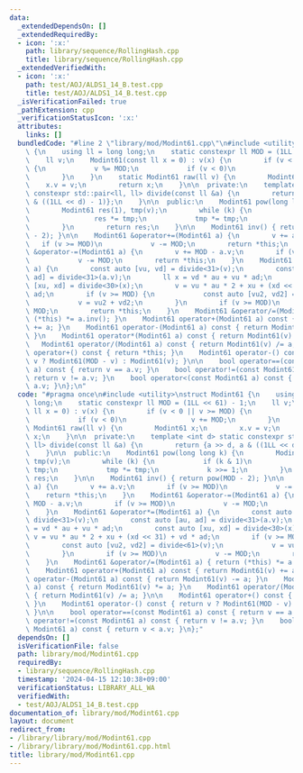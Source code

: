 ```yaml
---
data:
  _extendedDependsOn: []
  _extendedRequiredBy:
  - icon: ':x:'
    path: library/sequence/RollingHash.cpp
    title: library/sequence/RollingHash.cpp
  _extendedVerifiedWith:
  - icon: ':x:'
    path: test/AOJ/ALDS1_14_B.test.cpp
    title: test/AOJ/ALDS1_14_B.test.cpp
  _isVerificationFailed: true
  _pathExtension: cpp
  _verificationStatusIcon: ':x:'
  attributes:
    links: []
  bundledCode: "#line 2 \"library/mod/Modint61.cpp\"\n#include <utility>\nstruct Modint61\
    \ {\n    using ll = long long;\n    static constexpr ll MOD = (1LL << 61) - 1;\n\
    \    ll v;\n    Modint61(const ll x = 0) : v(x) {\n        if (v < 0 || v >= MOD)\
    \ {\n            v %= MOD;\n            if (v < 0)\n                v += MOD;\n\
    \        }\n    }\n    static Modint61 raw(ll v) {\n        Modint61 x;\n    \
    \    x.v = v;\n        return x;\n    }\n\n  private:\n    template <int d> static\
    \ constexpr std::pair<ll, ll> divide(const ll &a) {\n        return {a >> d, a\
    \ & ((1LL << d) - 1)};\n    }\n\n  public:\n    Modint61 pow(long long k) {\n\
    \        Modint61 res(1), tmp(v);\n        while (k) {\n            if (k & 1)\n\
    \                res *= tmp;\n            tmp *= tmp;\n            k >>= 1;\n\
    \        }\n        return res;\n    }\n\n    Modint61 inv() { return pow(MOD\
    \ - 2); }\n\n    Modint61 &operator+=(Modint61 a) {\n        v += a.v;\n     \
    \   if (v >= MOD)\n            v -= MOD;\n        return *this;\n    }\n    Modint61\
    \ &operator-=(Modint61 a) {\n        v += MOD - a.v;\n        if (v >= MOD)\n\
    \            v -= MOD;\n        return *this;\n    }\n    Modint61 &operator*=(Modint61\
    \ a) {\n        const auto [vu, vd] = divide<31>(v);\n        const auto [au,\
    \ ad] = divide<31>(a.v);\n        ll x = vd * au + vu * ad;\n        const auto\
    \ [xu, xd] = divide<30>(x);\n        v = vu * au * 2 + xu + (xd << 31) + vd *\
    \ ad;\n        if (v >= MOD) {\n            const auto [vu2, vd2] = divide<61>(v);\n\
    \            v = vu2 + vd2;\n        }\n        if (v >= MOD)\n            v -=\
    \ MOD;\n        return *this;\n    }\n    Modint61 &operator/=(Modint61 a) { return\
    \ (*this) *= a.inv(); }\n    Modint61 operator+(Modint61 a) const { return Modint61(v)\
    \ += a; }\n    Modint61 operator-(Modint61 a) const { return Modint61(v) -= a;\
    \ }\n    Modint61 operator*(Modint61 a) const { return Modint61(v) *= a; }\n \
    \   Modint61 operator/(Modint61 a) const { return Modint61(v) /= a; }\n\n    Modint61\
    \ operator+() const { return *this; }\n    Modint61 operator-() const { return\
    \ v ? Modint61(MOD - v) : Modint61(v); }\n\n    bool operator==(const Modint61\
    \ a) const { return v == a.v; }\n    bool operator!=(const Modint61 a) const {\
    \ return v != a.v; }\n    bool operator<(const Modint61 a) const { return v <\
    \ a.v; }\n};\n"
  code: "#pragma once\n#include <utility>\nstruct Modint61 {\n    using ll = long\
    \ long;\n    static constexpr ll MOD = (1LL << 61) - 1;\n    ll v;\n    Modint61(const\
    \ ll x = 0) : v(x) {\n        if (v < 0 || v >= MOD) {\n            v %= MOD;\n\
    \            if (v < 0)\n                v += MOD;\n        }\n    }\n    static\
    \ Modint61 raw(ll v) {\n        Modint61 x;\n        x.v = v;\n        return\
    \ x;\n    }\n\n  private:\n    template <int d> static constexpr std::pair<ll,\
    \ ll> divide(const ll &a) {\n        return {a >> d, a & ((1LL << d) - 1)};\n\
    \    }\n\n  public:\n    Modint61 pow(long long k) {\n        Modint61 res(1),\
    \ tmp(v);\n        while (k) {\n            if (k & 1)\n                res *=\
    \ tmp;\n            tmp *= tmp;\n            k >>= 1;\n        }\n        return\
    \ res;\n    }\n\n    Modint61 inv() { return pow(MOD - 2); }\n\n    Modint61 &operator+=(Modint61\
    \ a) {\n        v += a.v;\n        if (v >= MOD)\n            v -= MOD;\n    \
    \    return *this;\n    }\n    Modint61 &operator-=(Modint61 a) {\n        v +=\
    \ MOD - a.v;\n        if (v >= MOD)\n            v -= MOD;\n        return *this;\n\
    \    }\n    Modint61 &operator*=(Modint61 a) {\n        const auto [vu, vd] =\
    \ divide<31>(v);\n        const auto [au, ad] = divide<31>(a.v);\n        ll x\
    \ = vd * au + vu * ad;\n        const auto [xu, xd] = divide<30>(x);\n       \
    \ v = vu * au * 2 + xu + (xd << 31) + vd * ad;\n        if (v >= MOD) {\n    \
    \        const auto [vu2, vd2] = divide<61>(v);\n            v = vu2 + vd2;\n\
    \        }\n        if (v >= MOD)\n            v -= MOD;\n        return *this;\n\
    \    }\n    Modint61 &operator/=(Modint61 a) { return (*this) *= a.inv(); }\n\
    \    Modint61 operator+(Modint61 a) const { return Modint61(v) += a; }\n    Modint61\
    \ operator-(Modint61 a) const { return Modint61(v) -= a; }\n    Modint61 operator*(Modint61\
    \ a) const { return Modint61(v) *= a; }\n    Modint61 operator/(Modint61 a) const\
    \ { return Modint61(v) /= a; }\n\n    Modint61 operator+() const { return *this;\
    \ }\n    Modint61 operator-() const { return v ? Modint61(MOD - v) : Modint61(v);\
    \ }\n\n    bool operator==(const Modint61 a) const { return v == a.v; }\n    bool\
    \ operator!=(const Modint61 a) const { return v != a.v; }\n    bool operator<(const\
    \ Modint61 a) const { return v < a.v; }\n};"
  dependsOn: []
  isVerificationFile: false
  path: library/mod/Modint61.cpp
  requiredBy:
  - library/sequence/RollingHash.cpp
  timestamp: '2024-04-15 12:10:38+09:00'
  verificationStatus: LIBRARY_ALL_WA
  verifiedWith:
  - test/AOJ/ALDS1_14_B.test.cpp
documentation_of: library/mod/Modint61.cpp
layout: document
redirect_from:
- /library/library/mod/Modint61.cpp
- /library/library/mod/Modint61.cpp.html
title: library/mod/Modint61.cpp
---
```

